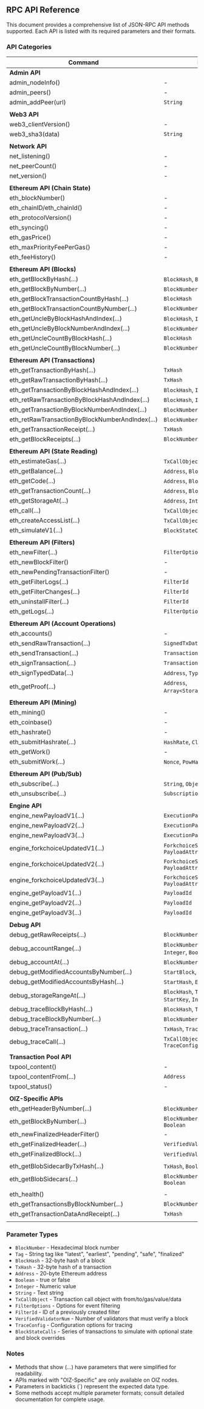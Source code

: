 ## RPC API Reference

This document provides a comprehensive list of JSON-RPC API methods supported. Each API is listed with its required parameters and their formats.

### API Categories

| Command                                         | Parameters                                       |
|-------------------------------------------------|--------------------------------------------------|
| **Admin API**                                   |                                                  |
| admin_nodeInfo()                                | -                                                |
| admin_peers()                                   | -                                                |
| admin_addPeer(url)                              | `String`                                         |
|                                                 |                                                  |
| **Web3 API**                                    |                                                  |
| web3_clientVersion()                            | -                                                |
| web3_sha3(data)                                 | `String`                                         |
|                                                 |                                                  |
| **Network API**                                 |                                                  |
| net_listening()                                 | -                                                |
| net_peerCount()                                 | -                                                |
| net_version()                                   | -                                                |
|                                                 |                                                  |
| **Ethereum API (Chain State)**                  |                                                  |
| eth_blockNumber()                               | -                                                |
| eth_chainID/eth_chainId()                       | -                                                |
| eth_protocolVersion()                           | -                                                |
| eth_syncing()                                   | -                                                |
| eth_gasPrice()                                  | -                                                |
| eth_maxPriorityFeePerGas()                      | -                                                |
| eth_feeHistory()                                | -                                                |
|                                                 |                                                  |
| **Ethereum API (Blocks)**                       |                                                  |
| eth_getBlockByHash(...)                         | `BlockHash`, `Boolean`                           |
| eth_getBlockByNumber(...)                       | `BlockNumber\|Tag`, `Boolean`                    |
| eth_getBlockTransactionCountByHash(...)         | `BlockHash`                                      |
| eth_getBlockTransactionCountByNumber(...)       | `BlockNumber\|Tag`                               |
| eth_getUncleByBlockHashAndIndex(...)            | `BlockHash`, `Integer`                           |
| eth_getUncleByBlockNumberAndIndex(...)          | `BlockNumber\|Tag`, `Integer`                    |
| eth_getUncleCountByBlockHash(...)               | `BlockHash`                                      |
| eth_getUncleCountByBlockNumber(...)             | `BlockNumber\|Tag`                               |
|                                                 |                                                  |
| **Ethereum API (Transactions)**                 |                                                  |
| eth_getTransactionByHash(...)                   | `TxHash`                                         |
| eth_getRawTransactionByHash(...)                | `TxHash`                                         |
| eth_getTransactionByBlockHashAndIndex(...)      | `BlockHash`, `Integer`                           |
| eth_retRawTransactionByBlockHashAndIndex(...)   | `BlockHash`, `Integer`                           |
| eth_getTransactionByBlockNumberAndIndex(...)    | `BlockNumber\|Tag`, `Integer`                    |
| eth_retRawTransactionByBlockNumberAndIndex(...) | `BlockNumber\|Tag`, `Integer`                    |
| eth_getTransactionReceipt(...)                  | `TxHash`                                         |
| eth_getBlockReceipts(...)                       | `BlockNumber\|Tag`                               |
|                                                 |                                                  |
| **Ethereum API (State Reading)**                |                                                  |
| eth_estimateGas(...)                            | `TxCallObject`, `BlockNumber\|Tag`               |
| eth_getBalance(...)                             | `Address`, `BlockNumber\|Tag`                    |
| eth_getCode(...)                                | `Address`, `BlockNumber\|Tag`                    |
| eth_getTransactionCount(...)                    | `Address`, `BlockNumber\|Tag`                    |
| eth_getStorageAt(...)                           | `Address`, `Integer`, `BlockNumber\|Tag`         |
| eth_call(...)                                   | `TxCallObject`, `BlockNumber\|Tag`               |
| eth_createAccessList(...)                       | `TxCallObject`, `BlockNumber\|Tag`               |
| eth_simulateV1(...)                             | `BlockStateCalls`, `BlockNumber\|Tag`            |
|                                                 |                                                  |
| **Ethereum API (Filters)**                      |                                                  |
| eth_newFilter(...)                              | `FilterOptions`                                  |
| eth_newBlockFilter()                            | -                                                |
| eth_newPendingTransactionFilter()               | -                                                |
| eth_getFilterLogs(...)                          | `FilterId`                                       |
| eth_getFilterChanges(...)                       | `FilterId`                                       |
| eth_uninstallFilter(...)                        | `FilterId`                                       |
| eth_getLogs(...)                                | `FilterOptions`                                  |
|                                                 |                                                  |
| **Ethereum API (Account Operations)**           |                                                  |
| eth_accounts()                                  | -                                                |
| eth_sendRawTransaction(...)                     | `SignedTxData`                                   |
| eth_sendTransaction(...)                        | `TransactionObject`                              |
| eth_signTransaction(...)                        | `TransactionObject`                              |
| eth_signTypedData(...)                          | `Address`, `TypedData`                           |
| eth_getProof(...)                               | `Address`, `Array<StorageKey>`,`BlockNumber\|Tag`|
|                                                 |                                                  |
| **Ethereum API (Mining)**                       |                                                  |
| eth_mining()                                    | -                                                |
| eth_coinbase()                                  | -                                                |
| eth_hashrate()                                  | -                                                |
| eth_submitHashrate(...)                         | `HashRate`, `ClientID`                           |
| eth_getWork()                                   | -                                                |
| eth_submitWork(...)                             | `Nonce`, `PowHash`, `Digest`                     |
|                                                 |                                                  |
| **Ethereum API (Pub/Sub)**                      |                                                  |
| eth_subscribe(...)                              | `String`, `Object`                               |
| eth_unsubscribe(...)                            | `SubscriptionId`                                 |
|                                                 |                                                  |
| **Engine API**                                  |                                                  |
| engine_newPayloadV1(...)                        | `ExecutionPayloadV1`                             |
| engine_newPayloadV2(...)                        | `ExecutionPayloadV2`                             |
| engine_newPayloadV3(...)                        | `ExecutionPayloadV3`                             |
| engine_forkchoiceUpdatedV1(...)                 | `ForkchoiceState`, `PayloadAttributes`           |
| engine_forkchoiceUpdatedV2(...)                 | `ForkchoiceState`, `PayloadAttributes`           |
| engine_forkchoiceUpdatedV3(...)                 | `ForkchoiceState`, `PayloadAttributes`           |
| engine_getPayloadV1(...)                        | `PayloadId`                                      |
| engine_getPayloadV2(...)                        | `PayloadId`                                      |
| engine_getPayloadV3(...)                        | `PayloadId`                                      |
|                                                 |                                                  |
| **Debug API**                                   |                                                  |
| debug_getRawReceipts(...)                       | `BlockNumber\|Tag`                               |
| debug_accountRange(...)                         | `BlockNumber\|Tag`, `AccountKey`, `Integer`, `Boolean` |
| debug_accountAt(...)                            | `BlockNumber\|Tag`, `AccountIndex`               |
| debug_getModifiedAccountsByNumber(...)          | `StartBlock`, `EndBlock`                         |
| debug_getModifiedAccountsByHash(...)            | `StartHash`, `EndHash`                           |
| debug_storageRangeAt(...)                       | `BlockHash`, `TxIndex`, `Address`, `StartKey`, `Integer` |
| debug_traceBlockByHash(...)                     | `BlockHash`, `TraceConfig`                       |
| debug_traceBlockByNumber(...)                   | `BlockNumber\|Tag`, `TraceConfig`                |
| debug_traceTransaction(...)                     | `TxHash`, `TraceConfig`                          |
| debug_traceCall(...)                            | `TxCallObject`, `BlockNumber\|Tag`, `TraceConfig`|
|                                                 |                                                  |
| **Transaction Pool API**                        |                                                  |
| txpool_content()                                | -                                                |
| txpool_contentFrom(...)                         | `Address`                                        |
| txpool_status()                                 | -                                                |
|                                                 |                                                  |
| **OIZ-Specific APIs**                           |                                                  |
| eth_getHeaderByNumber(...)                      | `BlockNumber\|Tag` with "finalized"              |
| eth_getBlockByNumber(...)                       | `BlockNumber\|Tag` with "finalized", `Boolean`   |
| eth_newFinalizedHeaderFilter()                  | -                                                |
| eth_getFinalizedHeader(...)                     | `VerifiedValidatorNum`                           |
| eth_getFinalizedBlock(...)                      | `VerifiedValidatorNum`, `Boolean`                |
|                                                 |                                                  |
| eth_getBlobSidecarByTxHash(...)                 | `TxHash`, `Boolean`                              |
| eth_getBlobSidecars(...)                        | `BlockNumber\|Tag\|BlockHash`, `Boolean`         |
|                                                 |                                                  |
| eth_health()                                    | -                                                |
| eth_getTransactionsByBlockNumber(...)           | `BlockNumber\|Tag`                               |
| eth_getTransactionDataAndReceipt(...)           | `TxHash`                                         |
|                                                 |                                                  |

### Parameter Types

- `BlockNumber` - Hexadecimal block number
- `Tag` - String tag like "latest", "earliest", "pending", "safe", "finalized"
- `BlockHash` - 32-byte hash of a block
- `TxHash` - 32-byte hash of a transaction
- `Address` - 20-byte Ethereum address
- `Boolean` - true or false
- `Integer` - Numeric value
- `String` - Text string
- `TxCallObject` - Transaction call object with from/to/gas/value/data
- `FilterOptions` - Options for event filtering
- `FilterId` - ID of a previously created filter
- `VerifiedValidatorNum` - Number of validators that must verify a block
- `TraceConfig` - Configuration options for tracing
- `BlockStateCalls` - Series of transactions to simulate with optional state and block overrides

### Notes

- Methods that show (...) have parameters that were simplified for readability.
- APIs marked with "OIZ-Specific" are only available on OIZ nodes.
- Parameters in backticks (`) represent the expected data type.
- Some methods accept multiple parameter formats; consult detailed documentation for complete usage.

